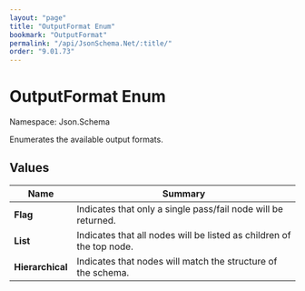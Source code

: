 ```yaml
---
layout: "page"
title: "OutputFormat Enum"
bookmark: "OutputFormat"
permalink: "/api/JsonSchema.Net/:title/"
order: "9.01.73"
---
```

# OutputFormat Enum

Namespace: Json.Schema

Enumerates the available output formats.

## Values

| Name | Summary |
|---|---|
| **Flag** | Indicates that only a single pass/fail node will be returned. |
| **List** | Indicates that all nodes will be listed as children of the top node. |
| **Hierarchical** | Indicates that nodes will match the structure of the schema. |
